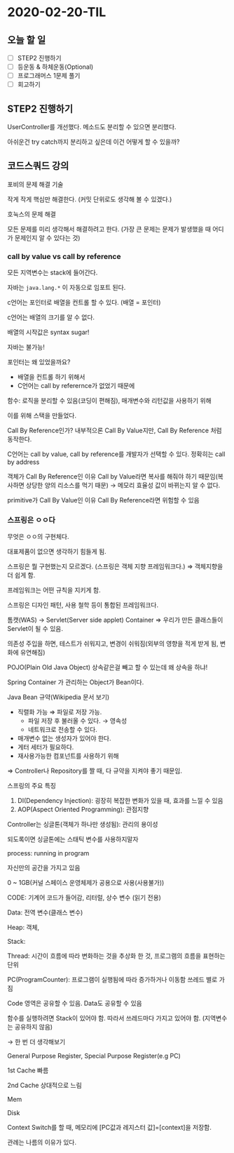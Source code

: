 # 2020-02-20-TIL

## 오늘 할 일

- [ ] STEP2 진행하기
- [ ] 등운동 & 하체운동(Optional)
- [ ] 프로그래머스 1문제 풀기
- [ ] 회고하기

## STEP2 진행하기

UserController를 개선했다. 메소드도 분리할 수 있으면 분리했다.

아쉬운건 try catch까지 분리하고 싶은데 이건 어떻게 할 수 있을까?

## 코드스쿼드 강의

포비의 문제 해결 기술

작게 작게 핵심만 해결한다. (커밋 단위로도 생각해 볼 수 있겠다.)

호눅스의 문제 해결

모든 문제를 미리 생각해서 해결하려고 한다. (가장 큰 문제는 문제가 발생했을 때 어디가 문제인지 알 수 있다는 것)

### call by value vs call by reference

모든 지역변수는 stack에 들어간다.

자바는 `java.lang.*` 이 자동으로 임포트 된다.

c언어는 포인터로 배열을 컨트롤 할 수 있다. (배열 = 포인터)

c언어는 배열의 크기를 알 수 없다.

배열의 시작값은 syntax sugar!

자바는 불가능!

포인터는 왜 있었을까요?

- 배열을 컨트롤 하기 위해서
- C언어는 call by referernce가 없었기 때문에

함수: 로직을 분리할 수 있음(코딩이 편해짐), 매개변수와 리턴값을 사용하기 위해

이를 위해 스택을 만들었다.

Call By Reference인가? 내부적으론 Call By Value지만, Call By Reference 처럼 동작한다.

C언어는 call by value, call by reference를 개발자가 선택할 수 있다. 정확히는 call by address

객체가 Call By Reference인 이유
Call by Value라면 복사를 해줘야 하기 때문임(복사하면 상당한 양의 리소스를 먹기 때문) → 메모리 효율성
값이 바뀌는지 알 수 없다.

primitive가 Call By Value인 이유 Call By Reference라면 위험할 수 있음

### 스프링은 ㅇㅇ다

무엇은 ㅇㅇ의 구현체다.

대표제품이 없으면 생각하기 힘들게 됨.

스프링은 뭘 구현했는지 모르겠다. (스프링은 객체 지향 프레임워크다.) ⇒ 객체지향을 더 쉽게 함.

프레임워크는 어떤 규칙을 지키게 함.

스프링은 디자인 패턴, 사용 철학 등이 통합된 프레임워크다.

톰캣(WAS) → Servlet(Server side applet) Container ⇒ 우리가 만든 클래스들이 Servlet이 될 수 있음.

의존성 주입을 하면, 테스트가 쉬워지고, 변경이 쉬워짐(외부의 영향을 적게 받게 됨, 변화에 유연해짐)

POJO(Plain Old Java Object) 상속같은걸 빼고 할 수 있는데 왜 상속을 하냐!

Spring Container 가 관리하는 Object가 Bean이다.

Java Bean 규약(Wikipedia 문서 보기)

- 직렬화 가능 ⇒ 파일로 저장 가능.
  - 파일 저장 후 불러올 수 있다. → 영속성
  - 네트워크로 전송할 수 있다.
- 매개변수 없는 생성자가 있어야 한다.
- 게터 세터가 필요하다.
- 재사용가능한 컴포넌트를 사용하기 위해

⇒ Controller나 Repository를 짤 때, 다 규약을 지켜야 좋기 때문임.

스프링의 주요 특징

1. DI(Dependency Injection): 굉장히 복잡한 변화가 있을 때, 효과를 느낄 수 있음
2. AOP(Aspect Oriented Programming): 관점지향

Controller는 싱글톤(객체가 하나만 생성됨): 관리의 용이성

되도록이면 싱글톤에는 스태틱 변수를 사용하지말자

process: running in program

자신만의 공간을 가지고 있음

0 ~ 1GB(커널 스페이스 운영체제가 공용으로 사용(사용불가))

CODE: 기계어 코드가 들어감, 리터럴, 상수 변수 (읽기 전용)

Data: 전역 변수(클래스 변수)

Heap: 객체,

Stack: 

Thread: 시간이 흐름에 따라 변화하는 것을 추상화 한 것, 프로그램의 흐름을 표현하는 단위

PC(ProgramCounter):  프로그램이 실행됨에 따라 증가하거나 이동함 쓰레드 별로 가짐

Code 영역은 공유할 수 있음. Data도 공유할 수 있음

함수를 실행하려면 Stack이 있어야 함. 따라서 쓰레드마다 가지고 있어야 함. (지역변수는 공유하지 않음)

→ 한 번 더 생각해보기

General Purpose Register, Special Purpose Register(e.g PC)

1st Cache 빠름

2nd Cache 상대적으로 느림

Mem

Disk

Context Switch를 할 때, 메모리에 [PC값과 레지스터 값]=[context]을 저장함.

관례는 나름의 이유가 있다.

